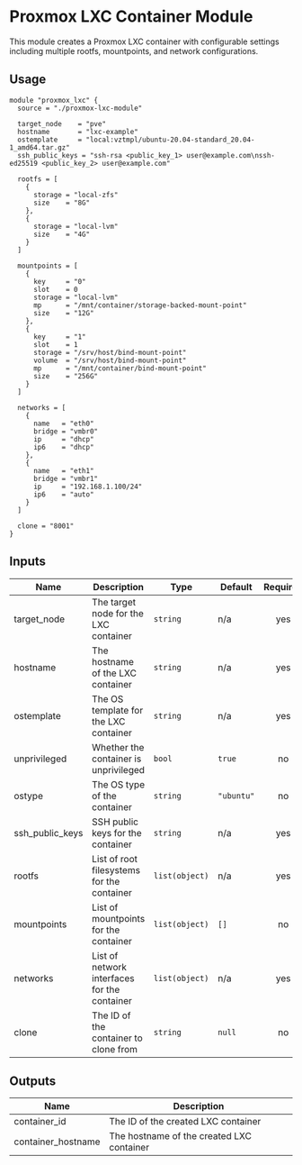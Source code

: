 # Proxmox LXC Container Module

This module creates a Proxmox LXC container with configurable settings including multiple rootfs, mountpoints, and network configurations.

## Usage

```hcl
module "proxmox_lxc" {
  source = "./proxmox-lxc-module"

  target_node    = "pve"
  hostname       = "lxc-example"
  ostemplate     = "local:vztmpl/ubuntu-20.04-standard_20.04-1_amd64.tar.gz"
  ssh_public_keys = "ssh-rsa <public_key_1> user@example.com\nssh-ed25519 <public_key_2> user@example.com"

  rootfs = [
    {
      storage = "local-zfs"
      size    = "8G"
    },
    {
      storage = "local-lvm"
      size    = "4G"
    }
  ]

  mountpoints = [
    {
      key     = "0"
      slot    = 0
      storage = "local-lvm"
      mp      = "/mnt/container/storage-backed-mount-point"
      size    = "12G"
    },
    {
      key     = "1"
      slot    = 1
      storage = "/srv/host/bind-mount-point"
      volume  = "/srv/host/bind-mount-point"
      mp      = "/mnt/container/bind-mount-point"
      size    = "256G"
    }
  ]

  networks = [
    {
      name   = "eth0"
      bridge = "vmbr0"
      ip     = "dhcp"
      ip6    = "dhcp"
    },
    {
      name   = "eth1"
      bridge = "vmbr1"
      ip     = "192.168.1.100/24"
      ip6    = "auto"
    }
  ]

  clone = "8001"
}
```

## Inputs

| Name | Description | Type | Default | Required |
|------|-------------|------|---------|:--------:|
| target_node | The target node for the LXC container | `string` | n/a | yes |
| hostname | The hostname of the LXC container | `string` | n/a | yes |
| ostemplate | The OS template for the LXC container | `string` | n/a | yes |
| unprivileged | Whether the container is unprivileged | `bool` | `true` | no |
| ostype | The OS type of the container | `string` | `"ubuntu"` | no |
| ssh_public_keys | SSH public keys for the container | `string` | n/a | yes |
| rootfs | List of root filesystems for the container | `list(object)` | n/a | yes |
| mountpoints | List of mountpoints for the container | `list(object)` | `[]` | no |
| networks | List of network interfaces for the container | `list(object)` | n/a | yes |
| clone | The ID of the container to clone from | `string` | `null` | no |

## Outputs

| Name | Description |
|------|-------------|
| container_id | The ID of the created LXC container |
| container_hostname | The hostname of the created LXC container |